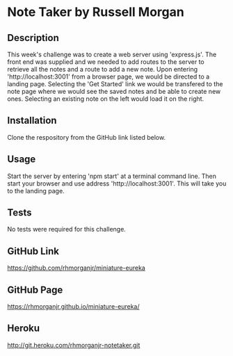 # Note Taker by Russell Morgan

## Description
This week's challenge was to create a web server using 'express.js'. The front end was supplied and we needed to add routes to the server to retrieve all the notes and a route to add a new note. Upon entering 'http://localhost:3001' from a browser page, we would be directed to a landing page. Selecting the 'Get Started' link we would be transfered to the note page where we would see the saved notes and be able to create new ones. Selecting an existing note on the left would load it on the right.


## Installation
Clone the respository from the GitHub link listed below.


## Usage
Start the server by entering 'npm start' at a terminal command line. Then start your browser and use address 'http://localhost:3001'. This will take you to the landing page.


## Tests
No tests were required for this challenge.


## GitHub Link
https://github.com/rhmorganjr/miniature-eureka


## GitHub Page
https://rhmorganjr.github.io/miniature-eureka/


## Heroku
http://git.heroku.com/rhmorganjr-notetaker.git
